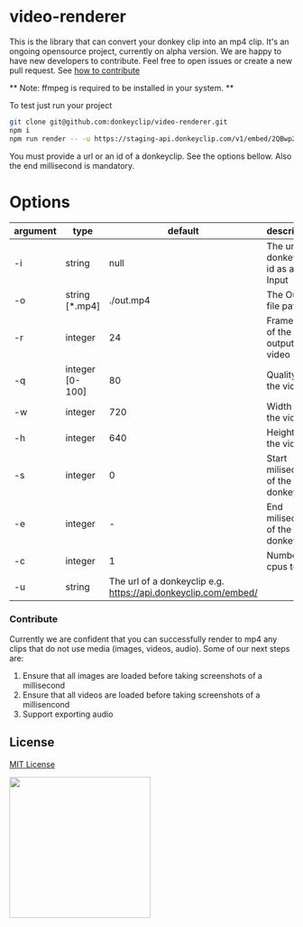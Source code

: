 # video-renderer

This is the library that can convert your donkey clip into an mp4 clip. It's an ongoing opensource project, currently on alpha version. We are happy to have new developers to contribute. Feel free to open issues or create a new pull request. See [how to contribute](#contribute)

** Note: ffmpeg is required to be installed in your system. **

To test just run your project

```bash
git clone git@github.com:donkeyclip/video-renderer.git
npm i
npm run render -- -u https://staging-api.donkeyclip.com/v1/embed/2QBwp2qrbRqdPfDDKYfXKa -e 4000
```

You must provide a url or an id of a donkeyclip. See the options bellow. Also the end millisecond is mandatory.

# Options

| argument | type            | default                                                                | description                           |
| -------- | --------------- | ---------------------------------------------------------------------- | ------------------------------------- |
| -i       | string          | null                                                                   | The unique donkey clip id as an Input |
| -o       | string [*.mp4]  | ./out.mp4                                                              | The Output file path                  |
| -r       | integer         | 24                                                                     | FrameRate of the output video         |
| -q       | integer [0-100] | 80                                                                     | Quality of the video                  |
| -w       | integer         | 720                                                                    | Width of the video                    |
| -h       | integer         | 640                                                                    | Height of the video                   |
| -s       | integer         | 0                                                                      | Start milisecond of the donkey clip   |
| -e       | integer         | -                                                                      | End milisecond of the donkey clip     |
| -c       | integer         | 1                                                                      | Number of cpus to use                 |
| -u       | string          | The url of a donkeyclip e.g. https://api.donkeyclip.com/embed/<clipid> |

### Contribute

Currently we are confident that you can successfully render to mp4 any clips that do not use media (images, videos, audio). Some of our next steps are:

1. Ensure that all images are loaded before taking screenshots of a millisecond
2. Ensure that all videos are loaded before taking screenshots of a millisencond
3. Support exporting audio

## License

[MIT License](https://opensource.org/licenses/MIT)

[<img src="https://presskit.donkeyclip.com/logos/donkey%20clip%20logo.svg" width=250></img>](https://donkeyclip.com)
